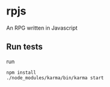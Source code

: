 rpjs
====

An RPG written in Javascript

Run tests
---------
run

	npm install
	./node_modules/karma/bin/karma start

